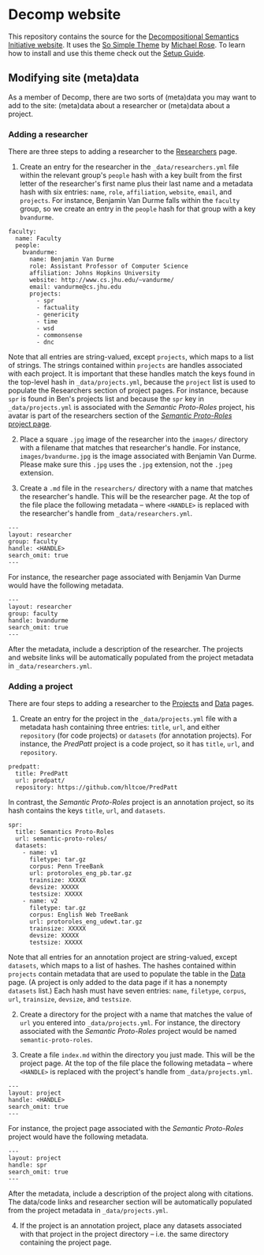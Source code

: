 # Decomp website

This repository contains the source for the [Decompositional Semantics
Initiative website](http://decomp.io). It uses the [So Simple
Theme](http://mmistakes.github.io/so-simple-theme/) by [Michael
Rose](http://mademistakes.com). To learn how to install and use this theme check
out the [Setup Guide](http://mmistakes.github.io/so-simple-theme/theme-setup/).

## Modifying site (meta)data

As a member of Decomp, there are two sorts of (meta)data you may want to add to
the site: (meta)data about a researcher or (meta)data about a project.

### Adding a researcher

There are three steps to adding a researcher to the
[Researchers](http://decomp.io/researchers/) page.

1. Create an entry for the researcher in the `_data/researchers.yml` file within
the relevant group's `people` hash with a key built from the first letter of the
researcher's first name plus their last name and a metadata hash with six
entries: `name`, `role`, `affiliation`, `website`, `email`, and `projects`. For
instance, Benjamin Van Durme falls within the `faculty` group, so we create an
entry in the `people` hash for that group with a key `bvandurme`.

```
faculty:
  name: Faculty
  people:
    bvandurme:
      name: Benjamin Van Durme
      role: Assistant Professor of Computer Science
      affiliation: Johns Hopkins University
      website: http://www.cs.jhu.edu/~vandurme/
      email: vandurme@cs.jhu.edu
      projects:
        - spr
        - factuality
        - genericity
        - time
        - wsd
        - commonsense
        - dnc
```

Note that all entries are string-valued, except `projects`, which maps to a list
of strings. The strings contained within `projects` are handles associated with
each project. It is important that these handles match the keys found in the
top-level hash in `_data/projects.yml`, because the `project` list is used to
populate the Researchers section of project pages. For instance, because `spr`
is found in Ben's projects list and because the `spr` key in
`_data/projects.yml` is associated with the _Semantic Proto-Roles_ project, his
avatar is part of the researchers section of the [_Semantic Proto-Roles_ project
page](http://decomp.io/projects/semantic-proto-roles/).

2. Place a square `.jpg` image of the researcher into the `images/` directory
with a filename that matches that researcher's handle. For instance,
`images/bvandurme.jpg` is the image associated with Benjamin Van Durme. Please
make sure this `.jpg` uses the `.jpg` extension, not the `.jpeg` extension.

3. Create a `.md` file in the `researchers/` directory with a name that matches
the researcher's handle. This will be the researcher page. At the top of the
file place the following metadata – where `<HANDLE>` is replaced with the
researcher's handle from `_data/researchers.yml`.

```
---
layout: researcher
group: faculty
handle: <HANDLE>
search_omit: true
---
```

For instance, the researcher page associated with Benjamin Van Durme would have
the following metadata.

```
---
layout: researcher
group: faculty
handle: bvandurme
search_omit: true
---
```

After the metadata, include a description of the researcher. The projects and
website links will be automatically populated from the project metadata in
`_data/researchers.yml`.

### Adding a project

There are four steps to adding a researcher to the
[Projects](http://decomp.io/projects/) and [Data](http://decomp.io/data/) pages.

1. Create an entry for the project in the `_data/projects.yml` file with a
metadata hash containing three entries: `title`, `url`, and either `repository`
(for code projects) or `datasets` (for annotation projects). For instance, the
_PredPatt_ project is a code project, so it has `title`, `url`, and
`repository`.

```
predpatt:
  title: PredPatt
  url: predpatt/
  repository: https://github.com/hltcoe/PredPatt
```

In contrast, the _Semantic Proto-Roles_ project is an annotation project, so its
hash contains the keys `title`, `url`, and `datasets`.

```
spr:
  title: Semantics Proto-Roles
  url: semantic-proto-roles/
  datasets:
    - name: v1
      filetype: tar.gz
      corpus: Penn TreeBank
      url: protoroles_eng_pb.tar.gz
      trainsize: XXXXX
      devsize: XXXXX
      testsize: XXXXX
    - name: v2
      filetype: tar.gz
      corpus: English Web TreeBank
      url: protoroles_eng_udewt.tar.gz
      trainsize: XXXXX
      devsize: XXXXX
      testsize: XXXXX
```

Note that all entries for an annotation project are string-valued, except
`datasets`, which maps to a list of hashes. The hashes contained within
`projects` contain metadata that are used to populate the table in the
[Data](http://decomp.io/data/) page. (A project is only added to the data page
if it has a nonempty `datasets` list.) Each hash must have seven entries:
`name`, `filetype`, `corpus`, `url`, `trainsize`, `devsize`, and `testsize`.

2. Create a directory for the project with a name that matches the value of
`url` you entered into `_data/projects.yml`. For instance, the directory
associated with the _Semantic Proto-Roles_ project would be named
`semantic-proto-roles`.

3. Create a file `index.md` within the directory you just made. This will be the
project page. At the top of the file place the following metadata – where
`<HANDLE>` is replaced with the project's handle from `_data/projects.yml`.

```
---
layout: project
handle: <HANDLE>
search_omit: true
---
```

For instance, the project page associated with the _Semantic Proto-Roles_
project would have the following metadata.

```
---
layout: project
handle: spr
search_omit: true
---
```

After the metadata, include a description of the project along with citations.
The data/code links and researcher section will be automatically populated from
the project metadata in `_data/projects.yml`.

4. If the project is an annotation project, place any datasets associated with
that project in the project directory – i.e. the same directory containing the
project page.
